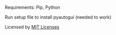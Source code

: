 Requirements: Pip, Python

Run setup file to install pyautogui (needed to work)

Licensed by [MIT Licenses](LICENSE)

